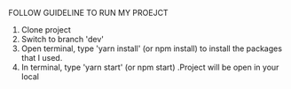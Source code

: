 FOLLOW GUIDELINE TO RUN MY PROEJCT

1. Clone project
2. Switch to branch 'dev'
3. Open terminal, type 'yarn install' (or npm install) to install the packages that I used.
4. In terminal, type 'yarn start' (or npm start) .Project will be open in your local
